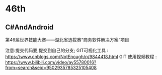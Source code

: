 # 46th
## C#AndAndroid

第46届世界技能大赛——湖北省选拔赛“商务软件解决方案”项目

注意:提交代码要,提交到自己的分支;
GIT可视化工具 : https://www.cnblogs.com/NotEnough/p/9844418.html
GIT 使用视频教程 : https://www.bilibili.com/video/av55780016?from=search&seid=9502935785325105408
